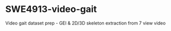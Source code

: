 # SWE4913-video-gait
Video gait dataset prep - GEI &amp; 2D/3D skeleton extraction from 7 view video
